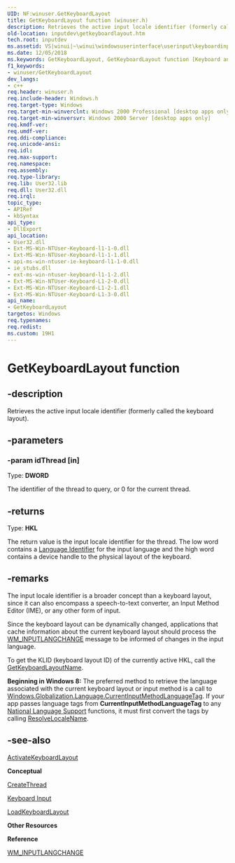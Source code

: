```yaml
---
UID: NF:winuser.GetKeyboardLayout
title: GetKeyboardLayout function (winuser.h)
description: Retrieves the active input locale identifier (formerly called the keyboard layout).
old-location: inputdev\getkeyboardlayout.htm
tech.root: inputdev
ms.assetid: VS|winui|~\winui\windowsuserinterface\userinput\keyboardinput\keyboardinputreference\keyboardinputfunctions\getkeyboardlayout.htm
ms.date: 12/05/2018
ms.keywords: GetKeyboardLayout, GetKeyboardLayout function [Keyboard and Mouse Input], _win32_GetKeyboardLayout, _win32_getkeyboardlayout_cpp, inputdev.getkeyboardlayout, winui._win32_getkeyboardlayout, winuser/GetKeyboardLayout
f1_keywords:
- winuser/GetKeyboardLayout
dev_langs:
- c++
req.header: winuser.h
req.include-header: Windows.h
req.target-type: Windows
req.target-min-winverclnt: Windows 2000 Professional [desktop apps only]
req.target-min-winversvr: Windows 2000 Server [desktop apps only]
req.kmdf-ver: 
req.umdf-ver: 
req.ddi-compliance: 
req.unicode-ansi: 
req.idl: 
req.max-support: 
req.namespace: 
req.assembly: 
req.type-library: 
req.lib: User32.lib
req.dll: User32.dll
req.irql: 
topic_type:
- APIRef
- kbSyntax
api_type:
- DllExport
api_location:
- User32.dll
- Ext-MS-Win-NTUser-Keyboard-l1-1-0.dll
- Ext-MS-Win-NTUser-Keyboard-l1-1-1.dll
- api-ms-win-ntuser-ie-keyboard-l1-1-0.dll
- ie_stubs.dll
- ext-ms-win-ntuser-keyboard-l1-1-2.dll
- Ext-MS-Win-NTUser-Keyboard-L1-2-0.dll
- Ext-MS-Win-NTUser-Keyboard-L1-2-1.dll
- Ext-MS-Win-NTUser-Keyboard-L1-3-0.dll
api_name:
- GetKeyboardLayout
targetos: Windows
req.typenames: 
req.redist: 
ms.custom: 19H1
---
```


# GetKeyboardLayout function


## -description


Retrieves the active input locale identifier (formerly called the keyboard layout).


## -parameters




### -param idThread [in]

Type: <b>DWORD</b>

The identifier of the thread to query, or 0 for the current thread.


## -returns



Type: <b>HKL</b>

The return value is the input locale identifier for the thread. The low word contains a <a href="https://docs.microsoft.com/windows/desktop/Intl/language-identifiers">Language Identifier</a> for the input language and the high word contains a device handle to the physical layout of the keyboard.




## -remarks



The input locale identifier is a broader concept than a keyboard layout, since it can also encompass a speech-to-text converter, an Input Method Editor (IME), or any other form of input.

Since the keyboard layout can be dynamically changed, applications that cache information about the current keyboard layout should process the <a href="https://docs.microsoft.com/windows/desktop/winmsg/wm-inputlangchange">WM_INPUTLANGCHANGE</a> message to be informed of changes in the input language.

To get the KLID (keyboard layout ID) of the currently active HKL, call the  <a href="https://docs.microsoft.com/windows/desktop/api/winuser/nf-winuser-getkeyboardlayoutnamea">GetKeyboardLayoutName</a>.

<b>Beginning in Windows 8:</b> The preferred method to retrieve the language associated with the current keyboard layout or input method is a call to <a href="https://docs.microsoft.com/uwp/api/windows.globalization.language.currentinputmethodlanguagetag">Windows.Globalization.Language.CurrentInputMethodLanguageTag</a>. If your app passes language tags from <b>CurrentInputMethodLanguageTag</b> to any <a href="https://docs.microsoft.com/windows/desktop/Intl/national-language-support-functions">National Language Support</a> functions, it must first convert the tags by calling <a href="https://docs.microsoft.com/windows/desktop/api/winnls/nf-winnls-resolvelocalename">ResolveLocaleName</a>.




## -see-also




<a href="https://docs.microsoft.com/windows/desktop/api/winuser/nf-winuser-activatekeyboardlayout">ActivateKeyboardLayout</a>



<b>Conceptual</b>



<a href="https://docs.microsoft.com/windows/desktop/api/processthreadsapi/nf-processthreadsapi-createthread">CreateThread</a>



<a href="https://docs.microsoft.com/windows/desktop/inputdev/keyboard-input">Keyboard Input</a>



<a href="https://docs.microsoft.com/windows/desktop/api/winuser/nf-winuser-loadkeyboardlayouta">LoadKeyboardLayout</a>



<b>Other Resources</b>



<b>Reference</b>



<a href="https://docs.microsoft.com/windows/desktop/winmsg/wm-inputlangchange">WM_INPUTLANGCHANGE</a>
 

 

